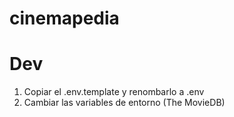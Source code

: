 # cinemapedia

# Dev

1. Copiar el .env.template y renombarlo a .env
2. Cambiar las variables de entorno (The MovieDB)
